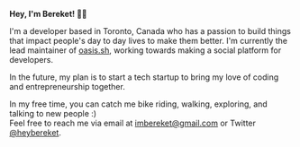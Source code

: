 **Hey, I'm Bereket! 👋🏽**

I'm a developer based in Toronto, Canada who has a passion to build things that impact people's day to day lives to make them better. I'm currently the lead maintainer of [oasis.sh](https://oasis.sh), working towards making a social platform for developers.

In the future, my plan is to start a tech startup to bring my love of coding and entrepreneurship together.

In my free time, you can catch me bike riding, walking, exploring, and talking to new people :) <br>
Feel free to reach me via email at [imbereket@gmail.com](imbereket@gmail.com) or Twitter [@heybereket](https://twitter.com/heybereket).
